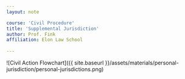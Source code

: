 ```yaml
---
layout: note

course: 'Civil Procedure'
title: 'Supplemental Jurisdiction'
author: Prof. Fink 
affiliation: Elon Law School 
  
---
```


![Civil Action Flowchart]({{ site.baseurl }}/assets/materials/personal-jurisdiction/personal-jurisdictions.png)